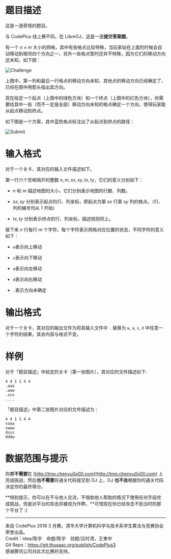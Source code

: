 
# 题目描述

这是一道奇怪的题目。 

与 CodePlus 线上赛不同，在 LibreOJ，这是一道**提交答案题**。

有一个 $n\times m$ 大小的网格，其中有些格点比较特殊，当玩家站在上面的时候会自动移动到相邻四个方向之一，另外一些格点暂时还并不特殊，因为它们的移动方向还未知，如下图：

![Challenge](/source/loj/6298/img/aHR0cHM6Ly9sb2ouYWMvcHJvYmxlbS8xL3Rlc3RkYXRhL2Rvd25sb2FkL2NoYWxsZW5nZS5wbmc=.png)

上图中，第一列和最后一行格点的移动方向未知，其他点的移动方向已经确定了，已经在图中用箭头指出其方向。

现在给定一个起点（上图中的绿色方块）和一个终点（上图中的红色方块），你需要给其中一些（而不一定是全部）移动方向未知的格点确定一个方向，使得玩家能从起点移动到终点。

如下图是一个方案，其中蓝色格点标注出了从起点到终点的路径：

![Submit](/source/loj/6298/img/aHR0cHM6Ly9sb2ouYWMvcHJvYmxlbS8xL3Rlc3RkYXRhL2Rvd25sb2FkL3N1Ym1pdC5wbmc=.png)

# 输入格式

对于一个关卡，其对应的输入文件描述如下。

第一行六个空格隔开的整数 $n,m,sx,sy,tx,ty$，它们的意义分别如下：

* $n$ 和 $m$ 描述地图的大小，它们分别表示地图的行数、列数。

* $sx,sy$ 分别表示起点的行、列坐标，即起点为第 $sx$ 行第 $sy$ 列的格点。（行、列的编号均从 $1$ 开始）

* $tx,ty$ 分别表示终点的行、列坐标，描述规则同上。
  
接下来 $n$ 行每行 $m$ 个字符，每个字符表示网格对应位置的状态，不同字符的意义如下：

* `w`表示向上移动

* `s`表示向下移动

* `a`表示向左移动

* `d`表示向右移动

* `.`表示方向未确定

# 输出格式

对于一个关卡，其对应的输出文件为将其输入文件中 `.` 替换为 `w`, `a`, `s`, `d` 中任意一个字符的结果，其余内容与格式不变。

# 样例

对于「题目描述」中给定的关卡（第一张图片），其对应的文件描述如下:

```plain
4 4 1 1 4 4
.aaa
.www
.sss
....
```

「题目描述」中第二张图片对应的文件描述为：

```plain
4 4 1 1 4 4
saaa
swww
dsss
dddw
```

# 数据范围与提示

你**并不需要**在 [http://tmp.chenyu0x00.com](http://tmp.chenyu0x00.com) 上完成挑战，然后**也不需要**将通关代码提交到 OJ 上，OJ **也不会**根据你的通关代码决定你的最终得分。

**特别提示，你可以在不与他人交流，不借助他人帮助的情况下使用任何手段完成挑战，但是对平台的攻击将被视为作弊。**可惜现在你已经攻击不到当时的那个平台了 :(

<hr style='color: #ddd; margin-bottom: 1em'>

来自 CodePlus 2018 3 月赛，清华大学计算机科学与技术系学生算法与竞赛协会 荣誉出品。  
Credit：idea/陈宇　命题/陈宇　验题/吕时清，王聿中  
Git Repo：https://git.thusaac.org/publish/CodePlus3  
感谢腾讯公司对此次比赛的支持。

